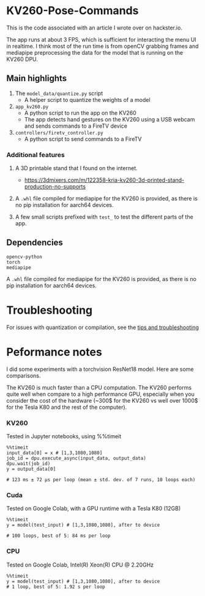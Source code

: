 # KV260-Pose-Commands

This is the code associated with an article I wrote over on hackster.io.

The app runs at about 3 FPS, which is sufficient for interacting the menu UI in realtime. I think most of the run time is from openCV grabbing frames and mediapipe preprocessing the data for the model that is running on the KV260 DPU.

## Main highlights

1. The `model_data/quantize.py` script
    - A helper script to quantize the weights of a model 
2. `app_kv260.py` 
    - A python script to run the app on the KV260
    - The app detects hand gestures on the KV260 using a USB webcam and sends commands to a FireTV device
3. `controllers/firetv_controller.py`
    - A python script to send commands to a FireTV


### Additional features
1. A 3D printable stand that I found on the internet.
   - https://3dmixers.com/m/122358-kria-kv260-3d-printed-stand-production-no-supports

2. A `.whl` file compiled for mediapipe for the KV260 is provided, as there is no pip installation for aarch64 devices.

3. A few small scripts prefixed with `test_` to test the different parts of the app.

## Dependencies
```text
opencv-python
torch
mediapipe 
```

A `.whl` file compiled for mediapipe for the KV260 is provided, as there is no pip installation for aarch64 devices. 

# Troubleshooting

For issues with quantization or compilation, see the [tips and troubleshooting](model_data/readme.md)


# Peformance notes
I did some experiments with a torchvision ResNet18 model. Here are some comparisons.

The KV260 is much faster than a CPU computation. The KV260 performs quite well when compare to a high performance GPU, especially when you consider the cost of the hardware (~300$ for the KV260 vs well over 1000$ for the Tesla K80 and the rest of the computer).

### KV260
Tested in Jupyter notebooks, using %%timeit
```python=
%%timeit
input_data[0] = x # [1,3,1080,1080]
job_id = dpu.execute_async(input_data, output_data)
dpu.wait(job_id)
y = output_data[0]

# 123 ms ± 72 µs per loop (mean ± std. dev. of 7 runs, 10 loops each)
```

### Cuda
Tested on Google Colab, with a GPU runtime with a Tesla K80 (12GB)


```python=
%%timeit
y = model(test_input) # [1,3,1080,1080], after to device

# 100 loops, best of 5: 84 ms per loop
```

### CPU
Tested on Google Colab, Intel(R) Xeon(R) CPU @ 2.20GHz

```python=
%%timeit
y = model(test_input) # [1,3,1080,1080], after to device
# 1 loop, best of 5: 1.92 s per loop 
```
 
